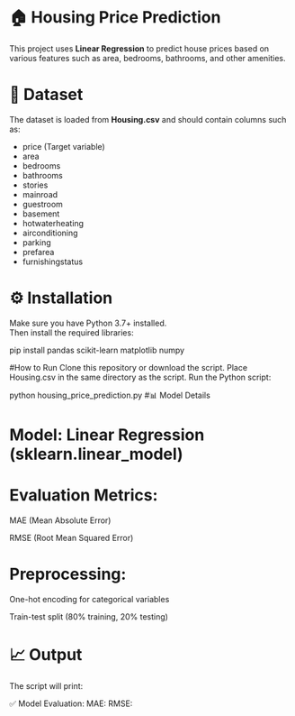 # 🏠 Housing Price Prediction

This project uses **Linear Regression** to predict house prices based on various features such as area, bedrooms, bathrooms, and other amenities.


# 📂 Dataset

The dataset is loaded from **Housing.csv** and should contain columns such as:

- price (Target variable)
- area
- bedrooms
- bathrooms
- stories
- mainroad
- guestroom
- basement
- hotwaterheating
- airconditioning
- parking
- prefarea
- furnishingstatus

# ⚙️ Installation
Make sure you have Python 3.7+ installed.  
Then install the required libraries:

pip install pandas scikit-learn matplotlib numpy

#How to Run
Clone this repository or download the script.
Place Housing.csv in the same directory as the script.
Run the Python script:

python housing_price_prediction.py
#📊 Model Details
# Model: Linear Regression (sklearn.linear_model)

# Evaluation Metrics:

MAE (Mean Absolute Error)

RMSE (Root Mean Squared Error)

# Preprocessing:

One-hot encoding for categorical variables

Train-test split (80% training, 20% testing)

# 📈 Output
The script will print:

✅ Model Evaluation:
MAE: <value>
RMSE: <value>
